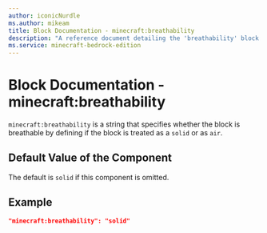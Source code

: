 ```yaml
---
author: iconicNurdle
ms.author: mikeam
title: Block Documentation - minecraft:breathability
description: "A reference document detailing the 'breathability' block component"
ms.service: minecraft-bedrock-edition
---
```


# Block Documentation - minecraft:breathability

`minecraft:breathability` is a string that specifies whether the block is breathable by defining if the block is treated as a `solid` or as `air`. 

## Default Value of the Component

The default is `solid` if this component is omitted. 

## Example

```json
"minecraft:breathability": "solid"
```
